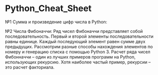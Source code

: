 # Python_Cheat_Sheet

№1 Сумма и произведение цифр числа в Python:

№2 Числа Фибоначчи:
   Ряд чисел Фибоначчи представляет собой последовательность. Первый и второй элементы последовательности равны единице. 
   Каждый последующий элемент равен сумме двух предыдущих.
   Рассмотрим разные способы нахождения элементов по номеру и генерацию списка с помощью Python 3.
   Расчет ряда чисел Фибонначчи – один из лучших примеров программ на Python, использующих рекурсию. 
   Хотя наиболее частый пример, рекурсии – это расчет факториала.
